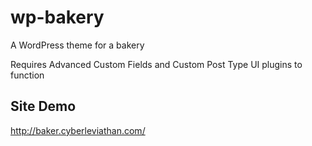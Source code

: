 # wp-bakery
A WordPress theme for a bakery

Requires Advanced Custom Fields and Custom Post Type UI plugins to function

## Site Demo
http://baker.cyberleviathan.com/
